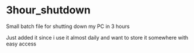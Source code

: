 # 3hour_shutdown
Small batch file for shutting down my PC in 3 hours

Just added it since i use it almost daily and want to store it somewhere with easy access
